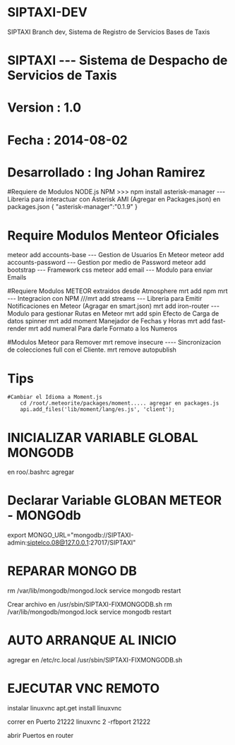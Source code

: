 SIPTAXI-DEV
===========

SIPTAXI Branch dev, Sistema de Registro de Servicios Bases de Taxis


# SIPTAXI --- Sistema de Despacho de Servicios de Taxis 
# Version : 1.0
# Fecha : 2014-08-02
# Desarrollado : Ing Johan Ramirez

#Requiere de Modulos NODE.js
NPM >>> npm install asterisk-manager	--- Libreria para interactuar con Asterisk AMI (Agregar en Packages.json)
								en packages.json
								{
											"asterisk-manager":"0.1.9"
										}

# Require Modulos Menteor Oficiales
meteor add accounts-base			--- Gestion de Usuarios En Meteor
meteor add accounts-password	--- Gestion por medio de Password
meteor add bootstrap			--- Framework css
meteor add email			--- Modulo para enviar Emails

#Requiere Modulos METEOR extraidos desde Atmosphere
mrt add npm					mrt --- Integracion con NPM
///mrt add streams				--- Libreria para Emitir Notificaciones en Meteor (Agragar en smart.json)
mrt add iron-router			--- Modulo para gestionar Rutas en Meteor
mrt add spin				Efecto de Carga de datos spinner
mrt add moment			Manejador de Fechas y Horas
mrt add fast-render
mrt add numeral			Para darle Formato a los Numeros


#Modulos Meteor para Remover
mrt remove insecure 			---- Sincronizacion de colecciones full con el Cliente.
mrt remove autopublish


# Tips
	#Cambiar el Idioma a Moment.js
		cd /root/.meteorite/packages/moment..... agregar en packages.js
		api.add_files('lib/moment/lang/es.js', 'client');


# INICIALIZAR VARIABLE GLOBAL MONGODB
en roo/.bashrc
agregar
# Declarar Variable GLOBAN METEOR - MONGOdb
export MONGO_URL="mongodb://SIPTAXI-admin:siptelco.08@127.0.0.1:27017/SIPTAXI"

# REPARAR MONGO DB
rm /var/lib/mongodb/mongod.lock
service mongodb restart

Crear archivo en /usr/sbin/SIPTAXI-FIXMONGODB.sh
rm /var/lib/mongodb/mongod.lock
service mongodb restart

# AUTO ARRANQUE AL INICIO
agregar en /etc/rc.local
/usr/sbin/SIPTAXI-FIXMONGODB.sh

# EJECUTAR VNC REMOTO
instalar linuxvnc
apt.get install linuxvnc

correr en Puerto 21222
linuxvnc 2 -rfbport 21222

abrir Puertos en router
